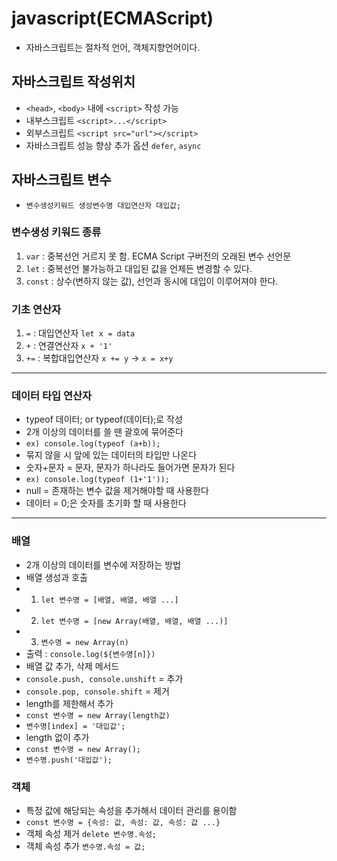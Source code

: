 # javascript(ECMAScript)
* 자바스크립트는 절차적 언어, 객체지향언어이다.
## 자바스크립트 작성위치
* `<head>`, `<body>` 내에 `<script>` 작성 가능
* 내부스크립트 `<script>...</script>`
* 외부스크립트 `<script src="url"></script>`
* 자바스크립트 성능 향상 추가 옵션 `defer`, `async`
## 자바스크립트 변수
* `변수생성키워드 생성변수명 대입연산자 대입값;`
### 변수생성 키워드 종류
1. `var` : 중복선언 거르지 못 함. ECMA Script 구버전의 오래된 변수 선언문
2. `let` : 중복선언 불가능하고 대입된 값을 언제든 변경할 수 있다.
3. `const` : 상수(변하지 않는 값), 선언과 동시에 대입이 이루어져야 한다.
### 기초 연산자
1. `=` : 대입연산자 `let x = data`
2. `+` : 연결연산자 `x + '1'`
3. `+=` : 복합대입연산자 `x += y` -> `x = x+y`
-------------------------------------------------------------
### 데이터 타입 연산자
* typeof 데이터; or typeof(데이터);로 작성
* 2개 이상의 데이터를 쓸 땐 괄호에 묶어준다
* `ex) console.log(typeof (a+b));`
* 묶지 않을 시 앞에 있는 데이터의 타입만 나온다
* 숫자+문자 = 문자, 문자가 하나라도 들어가면 문자가 된다
* `ex) console.log(typeof (1+'1'));`
* null = 존재하는 변수 값을 제거해야할 때 사용한다
* 데이터 = 0;은 숫자를 초기화 할 때 사용한다
------------------------------------------------
### 배열
* 2개 이상의 데이터를 변수에 저장하는 방법
* 배열 생성과 호출
* 1. `let 변수명 = [배열, 배열, 배열 ...]`
* 2. `let 변수명 = [new Array(배열, 배열, 배열 ...)]`
* 3. `변수명 = new Array(n)` 
* 출력 : `console.log(${변수명[n]})`
* 배열 값 추가, 삭제 메서드
* `console.push, console.unshift` = 추가
* `console.pop, console.shift` = 제거
* length를 제한해서 추가
* `const 변수명 = new Array(length값)`
* `변수명[index] = '대입값';`
* length 없이 추가
* `const 변수명 = new Array();`
* `변수명.push('대입값');`
### 객체
* 특정 값에 해당되는 속성을 추가해서 데이터 관리를 용이함
* `const 변수명 = {속성: 값, 속성: 값, 속성: 값 ...}`
* 객체 속성 제거 `delete 변수명.속성;`
* 객체 속성 추가 `변수명.속성 = 값;`
